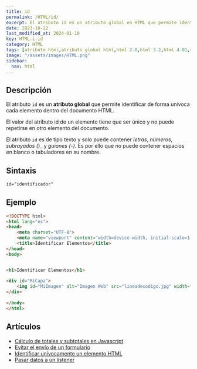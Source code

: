 ```yaml
---
title: id
permalink: /HTML/id/
excerpt: El atributo id es un atributo global en HTML que permite identificar de forma única cada elemento dentro del documento. Es de tipo texto y su valor debe ser único y no repetirse en otros elementos. No puede contener espacios en blanco o tabuladores en su nombre.
date: 2023-10-22
last_modified_at: 2024-01-10
key: HTML.i.id
category: HTML
tags: [atributo html,atributo global html,html 2.0,html 3.2,html 4.01,xhtml 1.0,xhtml 1.1,html 5,html 5.1,html 5.2]
image: "/assets/images/HTML.png"
sidebar:
  nav: html
---
```


## **Descripción**


El atributo `id` es un **atributo global** que permite identificar de forma unívoca cada elemento dentro del documento HTML.


El valor del atributo id de un elemento tiene que ser único y no puede repetirse en otro elemento del documento. 


El atributo `id` es de tipo texto y solo puede contener _letras_, _números_, _subrayados (_)_ y _guiones (-)_. Es por ello que no puede contener espacios en blanco o tabuladores en su nombre.


## **Sintaxis**


```html
id="identificador"
```


## **Ejemplo**


```html
<!DOCTYPE html>
<html lang="es">
<head>
    <meta charset="UTF-8">
    <meta name="viewport" content="width=device-width, initial-scale=1.0">
    <title>Identificar Elementos</title>
</head>
<body>


<h1>Identificar Elementos</h1>
        
<div id="MiCapa">
    <img id="MiImagen" alt="Imagen Web" src="lineadecodigo.jpg" width="100" height="200"/>
</div>
    
</body>
</html>
```


## Artículos

- [Cálculo de totales y subtotales en Javascript](https://lineadecodigo.com/javascript/calculo-de-totales-y-subtotales-en-javascript/)
- [Evitar el envío de un formulario](https://lineadecodigo.com/dom/evitar-el-envio-de-un-formulario/)
- [Identificar unívocamente un elemento HTML](https://lineadecodigo.com/html/identificar-univocamente-un-elemento-html/)
- [Pasar datos a un listener](https://lineadecodigo.com/dom/pasar-datos-a-un-listener/)
